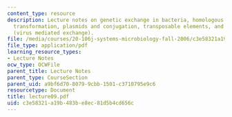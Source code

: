 ```yaml
---
content_type: resource
description: Lecture notes on genetic exchange in bacteria, homologous recombination,
  transformation, plasmids and conjugation, transposable elements, and transduction
  (virus mediated exchange).
file: /media/courses/20-106j-systems-microbiology-fall-2006/c3e58321a19b483be8ec81d5b4cd656c_lecture09.pdf
file_type: application/pdf
learning_resource_types:
- Lecture Notes
ocw_type: OCWFile
parent_title: Lecture Notes
parent_type: CourseSection
parent_uid: a9bf6d70-8079-9cbb-1501-c3710795e9c6
resourcetype: Document
title: lecture09.pdf
uid: c3e58321-a19b-483b-e8ec-81d5b4cd656c
---
```

